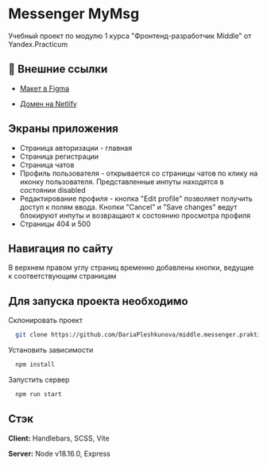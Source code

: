 # Messenger MyMsg

Учебный проект по модулю 1 курса "Фронтенд-разработчик Middle" от Yandex.Practicum


## 🔗 Внешние ссылки

- [Макет в Figma](https://www.figma.com/file/5RQeQrWhcDpCLSi6DSpQ9J/Chat_external_link-(Copy)?type=design&node-id=0%3A1&mode=design&t=ems4D8hs1Qu8YyJR-1)

- [Домен на Netlify](https://inspiring-rugelach-c77c8d.netlify.app)

## Экраны приложения

- Страница авторизации - главная
- Страница регистрации 
- Страница чатов
- Профиль пользователя - открывается со страницы чатов по клику на иконку пользователя. Представленные инпуты находятся в состоянии disabled 
- Редактирование профиля - кнопка "Edit profile" позволяет получить доступ к полям ввода. Кнопки "Cancel" и  "Save changes" ведут блокируют инпуты и возвращают к состоянию просмотра профиля
- Страницы 404 и 500 

## Навигация по сайту

В верхнем правом углу страниц временно добавлены кнопки, ведущие к соответствующим страницам

## Для запуска проекта необходимо

Склонировать проект

```bash
  git clone https://github.com/DariaPleshkunova/middle.messenger.praktikum.yandex.git
```

Установить зависимости

```bash
  npm install
```

Запустить сервер

```bash
  npm run start
```


## Стэк

**Client:** Handlebars, SCSS, Vite

**Server:** Node v18.16.0, Express
